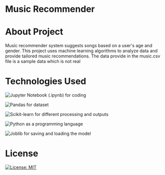 # Music Recommender

# About Project

Music recommender system suggests songs based on a user's age and gender. This project uses machine learning algorithms to analyze data and provide tailored music recommendations. The data provide in the music.csv file is a sample data which is not real

# Technologies Used

![Jupyter Notebook](https://img.shields.io/badge/Jupyter-F37626?logo=jupyter&logoColor=white) (.ipynb) for coding

![Pandas](https://img.shields.io/badge/Pandas-150458?logo=pandas&logoColor=white) for dataset

![Scikit-learn](https://img.shields.io/badge/Scikit--learn-F7931E?logo=scikit-learn&logoColor=white) for different processing and outputs 

![Python](https://img.shields.io/badge/Python-3776AB?logo=python&logoColor=white) as a programming language

![Joblib](https://img.shields.io/badge/Joblib-003B57?logo=files&logoColor=white) for saving and loading the model

# License
[![License: MIT](https://img.shields.io/badge/License-MIT-green.svg)](LICENSE)
